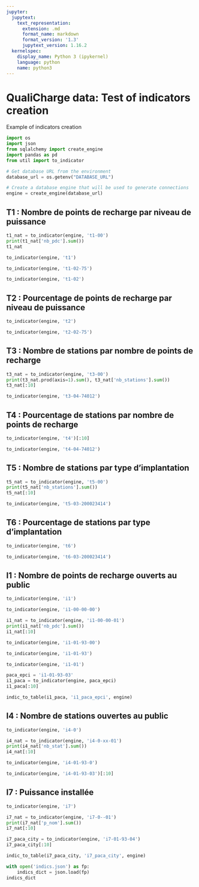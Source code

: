 ```yaml
---
jupyter:
  jupytext:
    text_representation:
      extension: .md
      format_name: markdown
      format_version: '1.3'
      jupytext_version: 1.16.2
  kernelspec:
    display_name: Python 3 (ipykernel)
    language: python
    name: python3
---
```


# QualiCharge data: Test of indicators creation
Example of indicators creation

```python
import os
import json
from sqlalchemy import create_engine
import pandas as pd
from util import to_indicator

# Get database URL from the environment
database_url = os.getenv("DATABASE_URL")

# Create a database engine that will be used to generate connections
engine = create_engine(database_url)

```

## T1 : Nombre de points de recharge par niveau de puissance

```python
t1_nat = to_indicator(engine, 't1-00')
print(t1_nat['nb_pdc'].sum())
t1_nat
```

```python
to_indicator(engine, 't1')
```

```python
to_indicator(engine, 't1-02-75')
```

```python
to_indicator(engine, 't1-02')
```

## T2 : Pourcentage de points de recharge par niveau de puissance

```python
to_indicator(engine, 't2')
```

```python
to_indicator(engine, 't2-02-75')
```

## T3 : Nombre de stations par nombre de points de recharge

```python
t3_nat = to_indicator(engine, 't3-00')
print(t3_nat.prod(axis=1).sum(), t3_nat['nb_stations'].sum())
t3_nat[:10]
```

```python
to_indicator(engine, 't3-04-74012')
```

## T4 : Pourcentage de stations par nombre de points de recharge

```python
to_indicator(engine, 't4')[:10]
```

```python
to_indicator(engine, 't4-04-74012')
```

## T5 : Nombre de stations par type d’implantation

```python
t5_nat = to_indicator(engine, 't5-00')
print(t5_nat['nb_stations'].sum())
t5_nat[:10]
```

```python
to_indicator(engine, 't5-03-200023414')
```

## T6 : Pourcentage de stations par type d’implantation

```python
to_indicator(engine, 't6')
```

```python
to_indicator(engine, 't6-03-200023414')
```

## I1 : Nombre de points de recharge ouverts au public

```python
to_indicator(engine, 'i1')
```

```python
to_indicator(engine, 'i1-00-00-00')
```

```python
i1_nat = to_indicator(engine, 'i1-00-00-01')
print(i1_nat['nb_pdc'].sum())
i1_nat[:10]
```

```python
to_indicator(engine, 'i1-01-93-00')
```

```python
to_indicator(engine, 'i1-01-93')
```

```python
to_indicator(engine, 'i1-01')
```

```python
paca_epci = 'i1-01-93-03'
i1_paca = to_indicator(engine, paca_epci)
i1_paca[:10]
```

```python
indic_to_table(i1_paca, 'i1_paca_epci', engine)
```

## I4 : Nombre de stations ouvertes au public

```python
to_indicator(engine, 'i4-0')
```

```python
i4_nat = to_indicator(engine, 'i4-0-xx-01')
print(i4_nat['nb_stat'].sum())
i4_nat[:10]
```

```python
to_indicator(engine, 'i4-01-93-0')
```

```python
to_indicator(engine, 'i4-01-93-03')[:10]
```

## I7 : Puissance installée

```python
to_indicator(engine, 'i7')
```

```python
i7_nat = to_indicator(engine, 'i7-0--01')
print(i7_nat['p_nom'].sum())
i7_nat[:10]
```

```python
i7_paca_city = to_indicator(engine, 'i7-01-93-04')
i7_paca_city[:10]
```

```python
indic_to_table(i7_paca_city, 'i7_paca_city', engine)
```

```python
with open('indics.json') as fp:
    indics_dict = json.load(fp)
indics_dict
```
